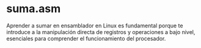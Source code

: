 # suma.asm
Aprender a sumar en ensamblador en Linux es fundamental porque te introduce a la manipulación directa de registros y operaciones a bajo nivel, esenciales para comprender el funcionamiento del procesador.
